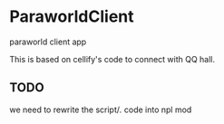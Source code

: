 # ParaworldClient
paraworld client app

This is based on cellify's code to connect with QQ hall.
## TODO
we need to rewrite the script/*.* code into npl mod
